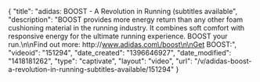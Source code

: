 {
    "title": "adidas: BOOST - A Revolution in Running (subtitles available",
    "description": "BOOST provides more energy return than any other foam cushioning material in the running industry. It combines soft comfort with responsive energy for the ultimate running experience. BOOST your run.\n\nFind out more: http:\/\/www.adidas.com\/boost\n\nGet BOOST:",
    "videoid": "151294",
    "date_created": "1396646927",
    "date_modified": "1418181262",
    "type": "captivate",
    "layout": "video",
    "url": "\/v\/adidas-boost-a-revolution-in-running-subtitles-available\/151294"
}